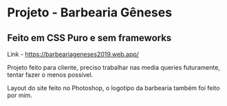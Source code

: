 # Projeto - Barbearia Gêneses
## Feito em CSS Puro e sem frameworks

Link - https://barbeariageneses2019.web.app/

Projeto feito para cliente, preciso trabalhar nas media queries futuramente, tentar fazer o menos possível.

Layout do site feito no Photoshop, o logotipo da barbearia também foi feito por mim.
